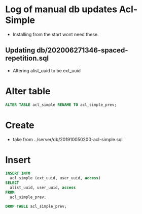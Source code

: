 # Log of manual db updates Acl-Simple
- Installing from the start wont need these.

## Updating db/202006271346-spaced-repetition.sql
- Altering alist_uuid to be ext_uuid

# Alter table

```sql
ALTER TABLE acl_simple RENAME TO acl_simple_prev;
```

# Create
- take from ../server/db/201910050200-acl-simple.sql

# Insert

```sql
INSERT INTO
  acl_simple (ext_uuid, user_uuid, access)
SELECT
  alist_uuid, user_uuid, access
FROM
  acl_simple_prev;
```


```sql
DROP TABLE acl_simple_prev;
```
